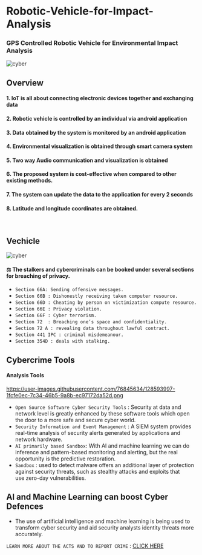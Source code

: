 # Robotic-Vehicle-for-Impact-Analysis
### GPS Controlled Robotic Vehicle for Environmental Impact Analysis




<img title="cyber"  src="https://user-images.githubusercontent.com/76845634/128591710-e9f7793b-00e5-4571-b85c-972d21d538d1.jpg" ></code> 
<br>



## Overview
#### 1.  IoT is all about connecting electronic devices together and exchanging data 
  
#### 2. Robotic vehicle is controlled by an individual via android application
      
#### 3. Data obtained by the system is monitored by an android application

#### 4. Environmental visualization is obtained through smart camera system
 
#### 5. Two way Audio communication and visualization is obtained

#### 6. The proposed system is cost-effective when compared to other existing methods.

#### 7. The system can update the data to the application for every 2 seconds

#### 8. Latitude and longitude coordinates are obtained.

<br>

## Vechicle

<img title="cyber"  src="https://user-images.githubusercontent.com/76845634/128593908-aa6e26d7-f3a3-4dba-9232-973c2827d320.png" ></code> 
<br>

#### :balance_scale: The stalkers and cybercriminals can be booked under several sections for breaching of privacy. 
* `Section 66A: Sending offensive messages.`
* `Section 66B : Dishonestly receiving taken computer resource.`
* `Section 66D : Cheating by person on victimization compute resource.`
* `Section 66E : Privacy violation.`
* `Section 66F : Cyber terrorism.`
* `Section 72  : Breaching one’s space and confidentiality.`
* `Section 72 A : revealing data throughout lawful contract.`
* `Section 441 IPC : criminal misdemeanour.`
* `Section 354D : deals with stalking.`


## Cybercrime Tools
####  Analysis Tools
https://user-images.githubusercontent.com/76845634/128593997-1fcfe0ec-7c34-46b5-9a8b-ec97172da52d.png

  * `Open Source Software Cyber Security Tools` : Security at data and network level is greatly enhanced by these software tools which open the door to a more safe and secure cyber world.
  * `Security Information and Event Management` : A SIEM system provides real-time analysis of security alerts generated by applications and network hardware.
  * `AI primarily based Sandbox`: With AI and machine learning we can  do inference and pattern-based monitoring and alerting, but the real  opportunity is the predictive restoration.
  * `Sandbox` : used to detect malware offers an additional layer of protection against security threats, such as stealthy attacks and exploits that use zero-day vulnerabilities.

## AI and Machine Learning can boost Cyber Defences  
 * The use of artificial intelligence and machine learning  is being used to transform cyber security and aid security analysts identity threats more accurately.

`LEARN MORE ABOUT THE ACTS AND TO REPORT CRIME` :  [CLICK HERE](https://krishnaranjani.github.io/Defence-on-Cyber-Crimes/) 
